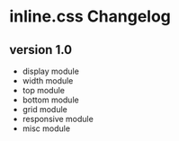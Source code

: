 # inline.css Changelog

## version 1.0
* display module
* width module
* top module
* bottom module
* grid module
* responsive module
* misc module